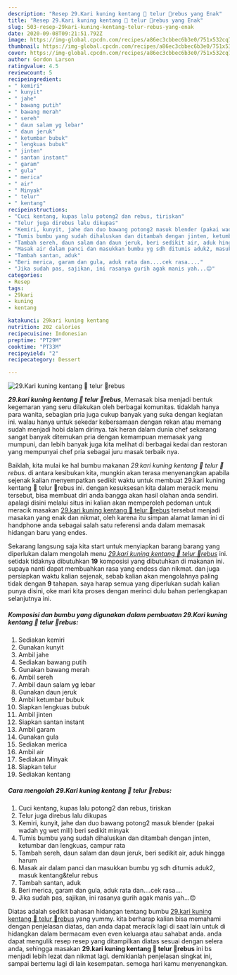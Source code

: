 ```yaml
---
description: "Resep 29.Kari kuning kentang 🥔 telur 🥚rebus yang Enak"
title: "Resep 29.Kari kuning kentang 🥔 telur 🥚rebus yang Enak"
slug: 503-resep-29kari-kuning-kentang-telur-rebus-yang-enak
date: 2020-09-08T09:21:51.792Z
image: https://img-global.cpcdn.com/recipes/a86ec3cbbec6b3e0/751x532cq70/29kari-kuning-kentang-🥔-telur-🥚rebus-foto-resep-utama.jpg
thumbnail: https://img-global.cpcdn.com/recipes/a86ec3cbbec6b3e0/751x532cq70/29kari-kuning-kentang-🥔-telur-🥚rebus-foto-resep-utama.jpg
cover: https://img-global.cpcdn.com/recipes/a86ec3cbbec6b3e0/751x532cq70/29kari-kuning-kentang-🥔-telur-🥚rebus-foto-resep-utama.jpg
author: Gordon Larson
ratingvalue: 4.5
reviewcount: 5
recipeingredient:
- " kemiri"
- " kunyit"
- " jahe"
- " bawang putih"
- " bawang merah"
- " sereh"
- " daun salam yg lebar"
- " daun jeruk"
- " ketumbar bubuk"
- " lengkuas bubuk"
- " jinten"
- " santan instant"
- " garam"
- " gula"
- " merica"
- " air"
- " Minyak"
- " telur"
- " kentang"
recipeinstructions:
- "Cuci kentang, kupas lalu potong2 dan rebus, tiriskan"
- "Telur juga direbus lalu dikupas"
- "Kemiri, kunyit, jahe dan duo bawang potong2 masuk blender (pakai wadah yg wet mill) beri sedikit minyak"
- "Tumis bumbu yang sudah dihaluskan dan ditambah dengan jinten, ketumbar dan lengkuas, campur rata"
- "Tambah sereh, daun salam dan daun jeruk, beri sedikit air, aduk hingga harum"
- "Masak air dalam panci dan masukkan bumbu yg sdh ditumis aduk2, masuk kentang&amp;telur rebus"
- "Tambah santan, aduk"
- "Beri merica, garam dan gula, aduk rata dan....cek rasa...."
- "Jika sudah pas, sajikan, ini rasanya gurih agak manis yah...😊"
categories:
- Resep
tags:
- 29kari
- kuning
- kentang

katakunci: 29kari kuning kentang 
nutrition: 202 calories
recipecuisine: Indonesian
preptime: "PT29M"
cooktime: "PT33M"
recipeyield: "2"
recipecategory: Dessert

---
```



![29.Kari kuning kentang 🥔 telur 🥚rebus](https://img-global.cpcdn.com/recipes/a86ec3cbbec6b3e0/751x532cq70/29kari-kuning-kentang-🥔-telur-🥚rebus-foto-resep-utama.jpg)

<b><i>29.kari kuning kentang 🥔 telur 🥚rebus</i></b>, Memasak bisa menjadi bentuk kegemaran yang seru dilakukan oleh berbagai komunitas. tidaklah hanya para wanita, sebagian pria juga cukup banyak yang suka dengan kegiatan ini. walau hanya untuk sekedar kebersamaan dengan rekan atau memang sudah menjadi hobi dalam dirinya. tak heran dalam dunia chef sekarang sangat banyak ditemukan pria dengan kemampuan memasak yang mumpuni, dan lebih banyak juga kita melihat di berbagai kedai dan restoran yang mempunyai chef pria sebagai juru masak terbaik nya.



Baiklah, kita mulai ke hal bumbu makanan <i>29.kari kuning kentang 🥔 telur 🥚rebus</i>. di antara kesibukan kita, mungkin akan terasa menyenangkan apabila sejenak kalian menyempatkan sedikit waktu untuk membuat 29.kari kuning kentang 🥔 telur 🥚rebus ini. dengan kesuksesan kita dalam meracik menu tersebut, bisa membuat diri anda bangga akan hasil olahan anda sendiri. apalagi disini melalui situs ini kalian akan memperoleh pedoman untuk meracik masakan <u>29.kari kuning kentang 🥔 telur 🥚rebus</u> tersebut menjadi masakan yang enak dan nikmat, oleh karena itu simpan alamat laman ini di handphone anda sebagai salah satu referensi anda dalam memasak hidangan baru yang endes.


Sekarang langsung saja kita start untuk menyiapkan barang barang yang diperlukan dalam mengolah menu <u><i>29.kari kuning kentang 🥔 telur 🥚rebus</i></u> ini. setidak tidaknya dibutuhkan <b>19</b> komposisi yang dibutuhkan di makanan ini. supaya nanti dapat membuahkan rasa yang endess dan nikmat. dan juga persiapkan waktu kalian sejenak, sebab kalian akan mengolahnya paling tidak dengan <b>9</b> tahapan. saya harap semua yang diperlukan sudah kalian punya disini, oke mari kita proses dengan merinci dulu bahan perlengkapan selanjutnya ini.

<!--inarticleads1-->

##### Komposisi dan bumbu yang digunakan dalam pembuatan 29.Kari kuning kentang 🥔 telur 🥚rebus:

1. Sediakan  kemiri
1. Gunakan  kunyit
1. Ambil  jahe
1. Sediakan  bawang putih
1. Gunakan  bawang merah
1. Ambil  sereh
1. Ambil  daun salam yg lebar
1. Gunakan  daun jeruk
1. Ambil  ketumbar bubuk
1. Siapkan  lengkuas bubuk
1. Ambil  jinten
1. Siapkan  santan instant
1. Ambil  garam
1. Gunakan  gula
1. Sediakan  merica
1. Ambil  air
1. Sediakan  Minyak
1. Siapkan  telur
1. Sediakan  kentang




<!--inarticleads2-->

##### Cara mengolah 29.Kari kuning kentang 🥔 telur 🥚rebus:

1. Cuci kentang, kupas lalu potong2 dan rebus, tiriskan
1. Telur juga direbus lalu dikupas
1. Kemiri, kunyit, jahe dan duo bawang potong2 masuk blender (pakai wadah yg wet mill) beri sedikit minyak
1. Tumis bumbu yang sudah dihaluskan dan ditambah dengan jinten, ketumbar dan lengkuas, campur rata
1. Tambah sereh, daun salam dan daun jeruk, beri sedikit air, aduk hingga harum
1. Masak air dalam panci dan masukkan bumbu yg sdh ditumis aduk2, masuk kentang&amp;telur rebus
1. Tambah santan, aduk
1. Beri merica, garam dan gula, aduk rata dan....cek rasa....
1. Jika sudah pas, sajikan, ini rasanya gurih agak manis yah...😊




Diatas adalah sedikit bahasan hidangan tentang bumbu <u>29.kari kuning kentang 🥔 telur 🥚rebus</u> yang yummy. kita berharap kalian bisa memahami dengan penjelasan diatas, dan anda dapat meracik lagi di saat lain untuk di hidangkan dalam bermacam even even keluarga atau sahabat anda. anda dapat mengulik resep resep yang ditampilkan diatas sesuai dengan selera anda, sehingga masakan <b>29.kari kuning kentang 🥔 telur 🥚rebus</b> ini bs menjadi lebih lezat dan nikmat lagi. demikianlah penjelasan singkat ini, sampai bertemu lagi di lain kesempatan. semoga hari kamu menyenangkan.
